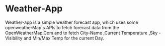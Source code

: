 # Weather-App

Weather-app is a simple weather forecast app, which uses some openweatherMap's APIs to fetch forecast data from the OpenWeatherMap.Com and to fetch City-Name ,Current Temperature ,Sky -Visibility and Min/Max Temp for the current Day.
